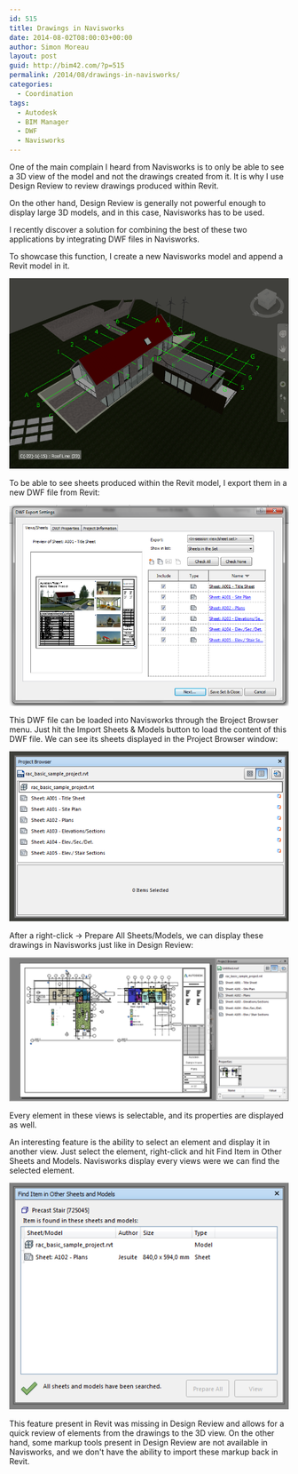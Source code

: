 ```yaml
---
id: 515
title: Drawings in Navisworks
date: 2014-08-02T08:00:03+00:00
author: Simon Moreau
layout: post
guid: http://bim42.com/?p=515
permalink: /2014/08/drawings-in-navisworks/
categories:
  - Coordination
tags:
  - Autodesk
  - BIM Manager
  - DWF
  - Navisworks
---
```

One of the main complain I heard from Navisworks is to only be able to see a 3D view of the model and not the drawings created from it. It is why I use Design Review to review drawings produced within Revit.

On the other hand, Design Review is generally not powerful enough to display large 3D models, and in this case, Navisworks has to be used.

I recently discover a solution for combining the best of these two applications by integrating DWF files in Navisworks.

To showcase this function, I create a new Navisworks model and append a Revit model in it.

![example](/assets/2014/08/example.png)

To be able to see sheets produced within the Revit model, I export them in a new DWF file from Revit:

![dwf](/assets/2014/08/dwf.png)

This DWF file can be loaded into Navisworks through the Broject Browser menu. Just hit the Import Sheets & Models button to load the content of this DWF file. We can see its sheets displayed in the Project Browser window:

![projectBrowser](/assets/2014/08/projectBrowser.png)

After a right-click -> Prepare All Sheets/Models, we can display these drawings in Navisworks just like in Design Review:

![sheets](/assets/2014/08/sheets.png)

Every element in these views is selectable, and its properties are displayed as well.

An interesting feature is the ability to select an element and display it in another view. Just select the element, right-click and hit Find Item in Other Sheets and Models. Navisworks display every views were we can find the selected element.

![find](/assets/2014/08/find.png)

This feature present in Revit was missing in Design Review and allows for a quick review of elements from the drawings to the 3D view. On the other hand, some markup tools present in Design Review are not available in Navisworks, and we don't have the ability to import these markup back in Revit.